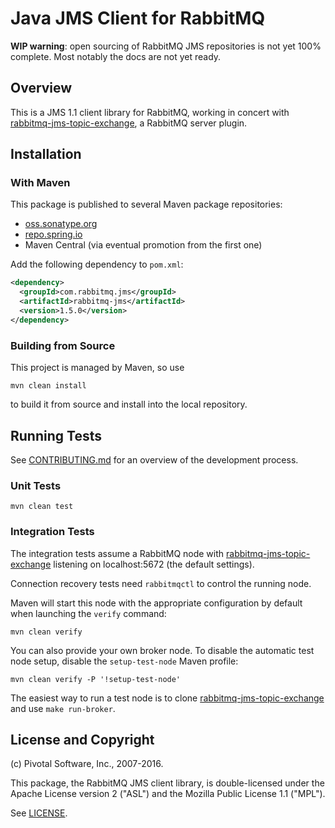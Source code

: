 # Java JMS Client for RabbitMQ

**WIP warning**: open sourcing of RabbitMQ JMS repositories is not yet
100% complete. Most notably the docs are not yet ready.

## Overview

This is a JMS 1.1 client library for RabbitMQ, working in concert with [rabbitmq-jms-topic-exchange](https://github.com/rabbitmq/rabbitmq-jms-topic-exchange),
a RabbitMQ server plugin.

## Installation

### With Maven

This package is published to several Maven package repositories:

 * [oss.sonatype.org](https://oss.sonatype.org/#nexus-search;quick~rabbitmq-jms)
 * [repo.spring.io](https://repo.spring.io/libs-release-local/com/rabbitmq/jms/rabbitmq-jms/)
 * Maven Central (via eventual promotion from the first one)

Add the following dependency to `pom.xml`:

``` xml
<dependency>
  <groupId>com.rabbitmq.jms</groupId>
  <artifactId>rabbitmq-jms</artifactId>
  <version>1.5.0</version>
</dependency>
```

### Building from Source

This project is managed by Maven, so use

    mvn clean install

to build it from source and install into the local repository.


## Running Tests

See [CONTRIBUTING.md](./CONTRIBUTING.md) for an overview of the development process.

### Unit Tests

    mvn clean test

### Integration Tests

The integration tests assume a RabbitMQ node 
with [rabbitmq-jms-topic-exchange](https://github.com/rabbitmq/rabbitmq-jms-topic-exchange/)
listening on localhost:5672 (the default settings).

Connection recovery tests need `rabbitmqctl` to control the running node.

Maven will start this node with the appropriate configuration by default when
launching the `verify` command:

    mvn clean verify

You can also provide your own broker node. To disable the
automatic test node setup, disable the `setup-test-node` Maven
profile:

    mvn clean verify -P '!setup-test-node'

The easiest way to run a test node is to clone
[rabbitmq-jms-topic-exchange](https://github.com/rabbitmq/rabbitmq-jms-topic-exchange/) and use `make run-broker`.


## License and Copyright

(c) Pivotal Software, Inc., 2007-2016.

This package, the RabbitMQ JMS client library, is double-licensed
under the Apache License version 2 ("ASL") and the Mozilla Public License
1.1 ("MPL").

See [LICENSE](./LICENSE).
